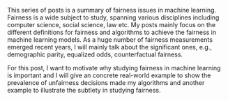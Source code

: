 This series of posts is a summary of fairness issues in machine learning. Fairness is a wide subject to study, spanning various disciplines including computer science, social science, law etc. My posts mainly focus on the different definitions for fairness and algorithms to achieve the fairness in machine learning models. As a huge number of fairness measurements emerged recent years, I will mainly talk about the significant ones, e.g., demographic parity, equalized odds, counterfactual fairness. 

For this post, I want to motivate why studying fairness in machine learning is important and I will give an concrete real-world example to show the prevalence of unfairness decisions made my algorithms and another example to illustrate the subtlety in studying fairness.

